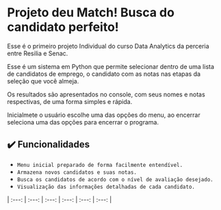 # Projeto deu Match! Busca do candidato perfeito!

<p>Esse é o primeiro projeto Individual do curso Data Analytics da perceria entre Resilia e Senac.</p>  </p>
<p>Esse é um sistema em Python que permite selecionar dentro de uma lista de candidatos de emprego, o candidato com as notas nas etapas da seleção que você almeja.</p>
<p>Os resultados são apresentados no console, com seus nomes e notas respectivas, de uma forma simples e rápida.</p>
<p>Inicialmete o usuário escolhe uma das opções do menu, ao encerrar seleciona uma das opções para encerrar o programa.</p>

##  ✔️ Funcionalidades

-  ``Menu inicial preparado de forma facilmente entendível. ``
-  ``Armazena novos candidatos e suas notas.``
-  ``Busca os candidatos de acordo com o nível de avaliação desejado.``
-  ``Visualização das informações detalhadas de cada candidato.``

| :---: | :---: | :---: | :---: | :---: | :---: |

